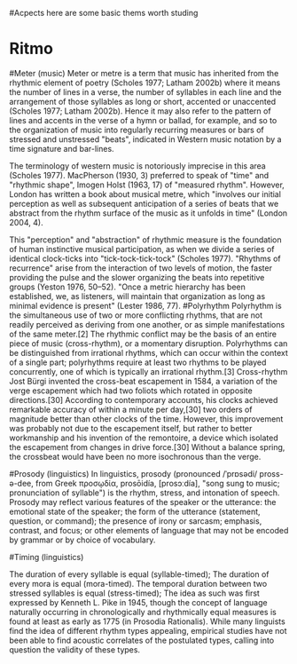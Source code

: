 #Acpects 
here are some basic thems worth studing 
# Ritmo
#Meter (music)
Meter or metre is a term that music has inherited from the rhythmic element of poetry (Scholes 1977; Latham 2002b) where it means the number of lines in a verse, the number of syllables in each line and the arrangement of those syllables as long or short, accented or unaccented (Scholes 1977; Latham 2002b). Hence it may also refer to the pattern of lines and accents in the verse of a hymn or ballad, for example, and so to the organization of music into regularly recurring measures or bars of stressed and unstressed "beats", indicated in Western music notation by a time signature and bar-lines.

The terminology of western music is notoriously imprecise in this area (Scholes 1977). MacPherson (1930, 3) preferred to speak of "time" and "rhythmic shape", Imogen Holst (1963, 17) of "measured rhythm". However, London has written a book about musical metre, which "involves our initial perception as well as subsequent anticipation of a series of beats that we abstract from the rhythm surface of the music as it unfolds in time" (London 2004, 4).

This "perception" and "abstraction" of rhythmic measure is the foundation of human instinctive musical participation, as when we divide a series of identical clock-ticks into "tick-tock-tick-tock" (Scholes 1977). "Rhythms of recurrence" arise from the interaction of two levels of motion, the faster providing the pulse and the slower organizing the beats into repetitive groups (Yeston 1976, 50–52). "Once a metric hierarchy has been established, we, as listeners, will maintain that organization as long as minimal evidence is present" (Lester 1986, 77).
#Polyrhythm
Polyrhythm is the simultaneous use of two or more conflicting rhythms, that are not readily perceived as deriving from one another, or as simple manifestations of the same meter.[2] The rhythmic conflict may be the basis of an entire piece of music (cross-rhythm), or a momentary disruption. Polyrhythms can be distinguished from irrational rhythms, which can occur within the context of a single part; polyrhythms require at least two rhythms to be played concurrently, one of which is typically an irrational rhythm.[3]
Cross-rhythm
Jost Bürgi invented the cross-beat escapement in 1584, a variation of the verge escapement which had two foliots which rotated in opposite directions.[30] According to contemporary accounts, his clocks achieved remarkable accuracy of within a minute per day,[30] two orders of magnitude better than other clocks of the time. However, this improvement was probably not due to the escapement itself, but rather to better workmanship and his invention of the remontoire, a device which isolated the escapement from changes in drive force.[30] Without a balance spring, the crossbeat would have been no more isochronous than the verge.

#Prosody (linguistics)
In linguistics, prosody (pronounced /ˈprɒsədi/ pross-ə-dee, from Greek προσῳδία, prosōidía, [prosɔːdía], "song sung to music; pronunciation of syllable") is the rhythm, stress, and intonation of speech. Prosody may reflect various features of the speaker or the utterance: the emotional state of the speaker; the form of the utterance (statement, question, or command); the presence of irony or sarcasm; emphasis, contrast, and focus; or other elements of language that may not be encoded by grammar or by choice of vocabulary.

#Timing (linguistics)

The duration of every syllable is equal (syllable-timed);
The duration of every mora is equal (mora-timed).
The temporal duration between two stressed syllables is equal (stress-timed);
The idea as such was first expressed by Kenneth L. Pike in 1945, though the concept of language naturally occurring in chronologically and rhythmically equal measures is found at least as early as 1775 (in Prosodia Rationalis). While many linguists find the idea of different rhythm types appealing, empirical studies have not been able to find acoustic correlates of the postulated types, calling into question the validity of these types.
